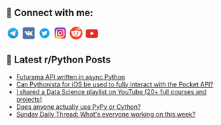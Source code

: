 ## 🔎 Connect with me:
[<img src="https://github.com/bullbesh/bullbesh/blob/main/images/Telegram.png" width="32" height="32" />](https://t.me/bullbesh)
[<img src="https://github.com/bullbesh/bullbesh/blob/main/images/VK.png" width="32" height="32" />](https://vk.com/bullbesh)
[<img src="https://github.com/bullbesh/bullbesh/blob/main/images/Twitter.png" width="32" height="32" />](https://twitter.com/bullbesh1)
[<img src="https://github.com/bullbesh/bullbesh/blob/main/images/Instagram.png" width="32" height="32" />](https://www.instagram.com/bullbesh)
[<img src="https://github.com/bullbesh/bullbesh/blob/main/images/Reddit.png" width="32" height="32" />](https://www.reddit.com/user/bullbesh)
[<img src="https://github.com/bullbesh/bullbesh/blob/main/images/YouTube.png" width="32" height="32" />](https://www.youtube.com/channel/UCtfjRs6uzgq5mfm8S06WTcg)

## 📕 Latest r/Python Posts
<!-- BLOG-POST-LIST:START -->
- [Futurama API written in async Python](https://www.reddit.com/r/Python/comments/1bsiht7/futurama_api_written_in_async_python/)
- [Can Pythonista for iOS be used to fully interact with the Pocket API?](https://www.reddit.com/r/Python/comments/1bsgp2s/can_pythonista_for_ios_be_used_to_fully_interact/)
- [I shared a Data Science playlist on YouTube &lpar;20+ full courses and projects&rpar;](https://www.reddit.com/r/Python/comments/1bsb8c7/i_shared_a_data_science_playlist_on_youtube_20/)
- [Does anyone actually use PyPy or Cython?](https://www.reddit.com/r/Python/comments/1bs7mv1/does_anyone_actually_use_pypy_or_cython/)
- [Sunday Daily Thread: What&#39;s everyone working on this week?](https://www.reddit.com/r/Python/comments/1brwdpt/sunday_daily_thread_whats_everyone_working_on/)
<!-- BLOG-POST-LIST:END -->
